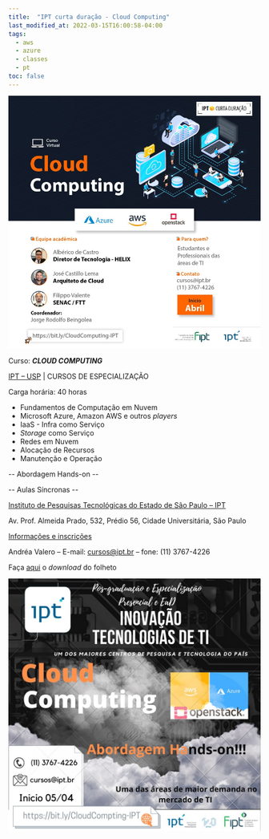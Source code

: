 ```yaml
---
title:  "IPT curta duração - Cloud Computing"
last_modified_at: 2022-03-15T16:00:58-04:00
tags:
  - aws
  - azure
  - classes
  - pt
toc: false
---
```


[![](/assets/images/posts/2022-02-10-ipt-cloud/1.jpeg)](https://bit.ly/CloudComputing-IPT)

Curso: ***CLOUD COMPUTING***

[IPT – USP](https://www.ipt.br/) | CURSOS DE ESPECIALIZAÇÃO

Carga horária: 40 horas
 - Fundamentos de Computação em Nuvem
 - Microsoft Azure, Amazon AWS e outros *players*
 - IaaS - Infra como Serviço
 - *Storage* como Serviço
 - Redes em Nuvem
 - Alocação de Recursos
 - Manutenção e Operação

-- Abordagem Hands-on --

-- Aulas Síncronas --

[Instituto de Pesquisas Tecnológicas do Estado de São Paulo – IPT](https://www.ipt.br/)

Av. Prof. Almeida Prado, 532, Prédio 56, Cidade Universitária, São Paulo

[Informações e inscrições](https://bit.ly/CloudComputing-IPT)

Andréa Valero – E-mail: cursos@ipt.br – fone: (11) 3767-4226

Faça [aqui](https://sapiens.ipt.br/Anexos/22.02.07.CloudComputing.V2.pdf?v=20220208181031) o *download* do folheto

[![](/assets/images/posts/2022-02-10-ipt-cloud/2.jpeg)](https://bit.ly/CloudComputing-IPT)

